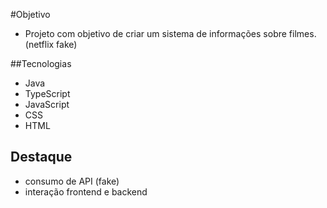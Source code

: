 #Objetivo
- Projeto com objetivo de criar um sistema de informações sobre filmes. (netflix fake)

##Tecnologias
- Java
- TypeScript
- JavaScript
- CSS
- HTML

## Destaque
- consumo de API (fake)
- interação frontend e backend

